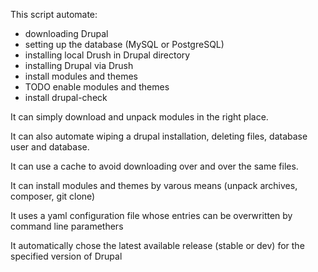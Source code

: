 This script automate:
* downloading Drupal
* setting up the database (MySQL or PostgreSQL)
* installing local Drush in Drupal directory
* installing Drupal via Drush
* install modules and themes
* TODO enable modules and themes
* install drupal-check

It can simply download and unpack modules in the right place.

It can also automate wiping a drupal installation, deleting files, database user and database.

It can use a cache to avoid downloading over and over the same files.

It can install modules and themes by varous means (unpack archives, composer, git clone) 

It uses a yaml configuration file whose entries can be overwritten by command line paramethers

It automatically chose the latest available release (stable or dev) for the specified version of Drupal

 